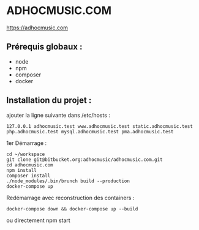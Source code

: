 # ADHOCMUSIC.COM

https://adhocmusic.com

## Prérequis globaux :

- node
- npm
- composer
- docker

## Installation du projet :

ajouter la ligne suivante dans /etc/hosts :

```
127.0.0.1 adhocmusic.test www.adhocmusic.test static.adhocmusic.test php.adhocmusic.test mysql.adhocmusic.test pma.adhocmusic.test
```

1er Démarrage :

```
cd ~/workspace
git clone git@bitbucket.org:adhocmusic/adhocmusic.com.git
cd adhocmusic.com
npm install
composer install
./node_modules/.bin/brunch build --production
docker-compose up
```

Redémarrage avec reconstruction des containers :

```
docker-compose down && docker-compose up --build
```

ou directement npm start
